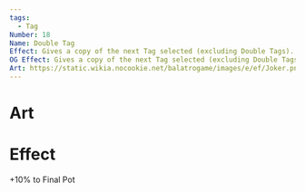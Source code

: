 ```yaml
---
tags:
  - Tag
Number: 18
Name: Double Tag
Effect: Gives a copy of the next Tag selected (excluding Double Tags).
OG Effect: Gives a copy of the next Tag selected (excluding Double Tags).
Art: https://static.wikia.nocookie.net/balatrogame/images/e/ef/Joker.png/revision/latest?cb=20230925003651
---
```

# Art
# Effect
+10% to Final Pot